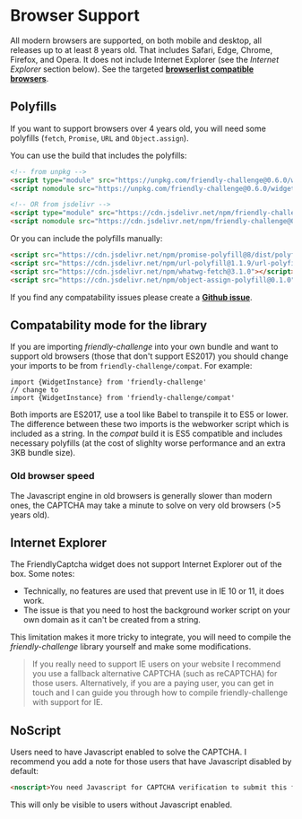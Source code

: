 # Browser Support

All modern browsers are supported, on both mobile and desktop, all releases up to at least 8 years old. That includes Safari, Edge, Chrome, Firefox, and Opera. It does not include Internet Explorer (see the *Internet Explorer* section below). See the targeted [**browserlist compatible browsers**](https://browserl.ist/?q=%22since+2013%22%2C+%22not+dead%22%2C+%22not+ie+%3C%3D+11%22%2C+%22not+ie_mob+%3C%3D+11%22).

## Polyfills

If you want to support browsers over 4 years old, you will need some polyfills (`fetch`, `Promise`, `URL` and `Object.assign`).

You can use the build that includes the polyfills:
```html
<!-- from unpkg -->
<script type="module" src="https://unpkg.com/friendly-challenge@0.6.0/widget.module.min.js" async defer></script>
<script nomodule src="https://unpkg.com/friendly-challenge@0.6.0/widget.polyfilled.min.js" async defer></script>

<!-- OR from jsdelivr -->
<script type="module" src="https://cdn.jsdelivr.net/npm/friendly-challenge@0.6.0/dist/widget.module.min.js" async defer></script>
<script nomodule src="https://cdn.jsdelivr.net/npm/friendly-challenge@0.6.0/dist/widget.polyfilled.min.js" async defer></script>
```

Or you can include the polyfills manually:
```html
<script src="https://cdn.jsdelivr.net/npm/promise-polyfill@8/dist/polyfill.min.js"></script>
<script src="https://cdn.jsdelivr.net/npm/url-polyfill@1.1.9/url-polyfill.min.js"></script>
<script src="https://cdn.jsdelivr.net/npm/whatwg-fetch@3.1.0"></script>
<script src="https://cdn.jsdelivr.net/npm/object-assign-polyfill@0.1.0"></script>
```


If you find any compatability issues please create a [**Github issue**](https://github.com/gzuidhof/friendly-challenge/issues).

## Compatability mode for the library

If you are importing *friendly-challenge* into your own bundle and want to support old browsers (those that don't support ES2017) you should change your imports to be from `friendly-challenge/compat`. For example:

```
import {WidgetInstance} from 'friendly-challenge'
// change to
import {WidgetInstance} from 'friendly-challenge/compat'
```

Both imports are ES2017, use a tool like Babel to transpile it to ES5 or lower. The difference between these two imports is the webworker script which is included as a string. In the *compat* build it is ES5 compatible and includes necessary polyfills (at the cost of slighlty worse performance and an extra 3KB bundle size).

### Old browser speed
The Javascript engine in old browsers is generally slower than modern ones, the CAPTCHA may take a minute to solve on very old browsers (>5 years old).

## Internet Explorer
The FriendlyCaptcha widget does not support Internet Explorer out of the box. Some notes:
* Technically, no features are used that prevent use in IE 10 or 11, it does work.
* The issue is that you need to host the background worker script on your own domain as it can't be created from a string.

This limitation makes it more tricky to integrate, you will need to compile the *friendly-challenge* library yourself and make some modifications.
> If you really need to support IE users on your website I recommend you use a fallback alternative CAPTCHA (such as reCAPTCHA) for those users. Alternatively, if you are a paying user, you can get in touch and I can guide you through how to compile friendly-challenge with support for IE.

## NoScript
Users need to have Javascript enabled to solve the CAPTCHA. I recommend you add a note for those users that have Javascript disabled by default:
```html
<noscript>You need Javascript for CAPTCHA verification to submit this form.</noscript>
```

This will only be visible to users without Javascript enabled.
